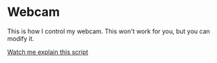 # Webcam

This is how I control my webcam. This won't work for you, but you can modify it.

[Watch me explain this script](https://www.youtube.com/watch?v=GVTwH80DTYc)
